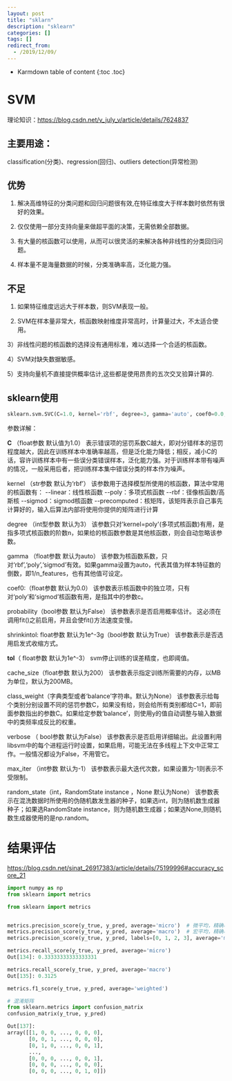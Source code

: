 ```yaml
---
layout: post
title: "sklarn"
description: "sklearn"
categories: []
tags: []
redirect_from:
  - /2019/12/09/
---
```


* Karmdown table of content
{:toc .toc}

# SVM

理论知识：https://blog.csdn.net/v_july_v/article/details/7624837

## 主要用途：

classification(分类)、regression(回归)、outliers detection(异常检测)

## 优势

1) 解决高维特征的分类问题和回归问题很有效,在特征维度大于样本数时依然有很好的效果。

2) 仅仅使用一部分支持向量来做超平面的决策，无需依赖全部数据。

3) 有大量的核函数可以使用，从而可以很灵活的来解决各种非线性的分类回归问题。

4) 样本量不是海量数据的时候，分类准确率高，泛化能力强。

## 不足

1) 如果特征维度远远大于样本数，则SVM表现一般。

2) SVM在样本量非常大，核函数映射维度非常高时，计算量过大，不太适合使用。

3）非线性问题的核函数的选择没有通用标准，难以选择一个合适的核函数。

4）SVM对缺失数据敏感。

5）支持向量机不直接提供概率估计,这些都是使用昂贵的五次交叉验算计算的.

## sklearn使用

~~~py
sklearn.svm.SVC(C=1.0, kernel='rbf', degree=3, gamma='auto', coef0=0.0, shrinking=True, probability=False, tol=0.001, cache_size=200, class_weight=None, verbose=False, max_iter=-1, decision_function_shape='ovr', random_state=None)
~~~~

参数详解：

**C** （float参数 默认值为1.0）
表示错误项的惩罚系数C越大，即对分错样本的惩罚程度越大，因此在训练样本中准确率越高，但是泛化能力降低；相反，减小C的话，容许训练样本中有一些误分类错误样本，泛化能力强。对于训练样本带有噪声的情况，一般采用后者，把训练样本集中错误分类的样本作为噪声。

kernel （str参数 默认为‘rbf’）
该参数用于选择模型所使用的核函数，算法中常用的核函数有：
	--linear：线性核函数
	--poly：多项式核函数
	--rbf：径像核函数/高斯核
	--sigmod：sigmod核函数
	--precomputed：核矩阵，该矩阵表示自己事先计算好的，输入后算法内部将使用你提供的矩阵进行计算

degree （int型参数 默认为3）
该参数只对'kernel=poly'(多项式核函数)有用，是指多项式核函数的阶数n，如果给的核函数参数是其他核函数，则会自动忽略该参数。

gamma （float参数 默认为auto）
该参数为核函数系数，只对‘rbf’,‘poly’,‘sigmod’有效。如果gamma设置为auto，代表其值为样本特征数的倒数，即1/n_features，也有其他值可设定。

coef0:（float参数 默认为0.0）
该参数表示核函数中的独立项，只有对‘poly’和‘sigmod’核函数有用，是指其中的参数c。

probability（bool参数 默认为False）
该参数表示是否启用概率估计。 这必须在调用fit()之前启用，并且会使fit()方法速度变慢。

shrinkintol: float参数 默认为1e^-3g（bool参数 默认为True）
该参数表示是否选用启发式收缩方式。

**tol**（ float参数 默认为1e^-3）
svm停止训练的误差精度，也即阈值。

cache_size（float参数 默认为200）
该参数表示指定训练所需要的内存，以MB为单位，默认为200MB。

class_weight（字典类型或者‘balance’字符串。默认为None）
该参数表示给每个类别分别设置不同的惩罚参数C，如果没有给，则会给所有类别都给C=1，即前面参数指出的参数C。如果给定参数‘balance’，则使用y的值自动调整与输入数据中的类频率成反比的权重。

verbose （ bool参数 默认为False）
该参数表示是否启用详细输出。此设置利用libsvm中的每个进程运行时设置，如果启用，可能无法在多线程上下文中正常工作。一般情况都设为False，不用管它。

max_iter （int参数 默认为-1）
该参数表示最大迭代次数，如果设置为-1则表示不受限制。

random_state（int，RandomState instance ，None 默认为None）
该参数表示在混洗数据时所使用的伪随机数发生器的种子，如果选int，则为随机数生成器种子；如果选RandomState instance，则为随机数生成器；如果选None,则随机数生成器使用的是np.random。

# 结果评估

https://blog.csdn.net/sinat_26917383/article/details/75199996#accuracy_score_21

~~~py
import numpy as np
from sklearn import metrics

from sklearn import metrics


metrics.precision_score(y_true, y_pred, average='micro')  # 微平均，精确率
metrics.precision_score(y_true, y_pred, average='macro')  # 宏平均，精确率
metrics.precision_score(y_true, y_pred, labels=[0, 1, 2, 3], average='macro')  # 指定特定分类标签的精确率

metrics.recall_score(y_true, y_pred, average='micro')
Out[134]: 0.33333333333333331

metrics.recall_score(y_true, y_pred, average='macro')
Out[135]: 0.3125

metrics.f1_score(y_true, y_pred, average='weighted') 
~~~~


~~~py
# 混淆矩阵
from sklearn.metrics import confusion_matrix
confusion_matrix(y_true, y_pred)

Out[137]: 
array([[1, 0, 0, ..., 0, 0, 0],
       [0, 0, 1, ..., 0, 0, 0],
       [0, 1, 0, ..., 0, 0, 1],
       ..., 
       [0, 0, 0, ..., 0, 0, 1],
       [0, 0, 0, ..., 0, 0, 0],
       [0, 0, 0, ..., 0, 1, 0]])
~~~~



